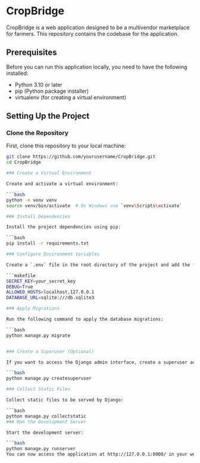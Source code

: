 # CropBridge

CropBridge is a web application designed to be a multivendor marketplace for farmers. This repository contains the codebase for the application.

## Prerequisites

Before you can run this application locally, you need to have the following installed:

- Python 3.10 or later
- pip (Python package installer)
- virtualenv (for creating a virtual environment)

## Setting Up the Project

### Clone the Repository

First, clone this repository to your local machine:

```bash
git clone https://github.com/yourusername/CropBridge.git
cd CropBridge

### Create a Virtual Environment

Create and activate a virtual environment:

```bash
python -m venv venv
source venv/bin/activate  # On Windows use `venv\Scripts\activate`

### Install Dependencies

Install the project dependencies using pip:

```bash
pip install -r requirements.txt

### Configure Environment Variables

Create a `.env` file in the root directory of the project and add the following environment variables:

```makefile
SECRET_KEY=your_secret_key
DEBUG=True
ALLOWED_HOSTS=localhost,127.0.0.1
DATABASE_URL=sqlite:///db.sqlite3

### Apply Migrations

Run the following command to apply the database migrations:

```bash
python manage.py migrate


### Create a Superuser (Optional)

If you want to access the Django admin interface, create a superuser account:

```bash
python manage.py createsuperuser

### Collect Static Files

Collect static files to be served by Django:

```bash
python manage.py collectstatic
### Run the Development Server

Start the development server:

```bash
python manage.py runserver
You can now access the application at http://127.0.0.1:8000/ in your web browser.
